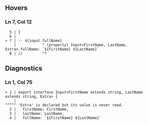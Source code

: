 ## Hovers
### Ln 7, Col 12
```marko
  5 | }
  6 |
> 7 | -- ${input.fullName}
    |            ^ (property) Input<FirstName, LastName, Extra>.fullName: `${FirstName} ${LastName}`
  8 | //         ^?
```

## Diagnostics
### Ln 1, Col 75
```marko
> 1 | export interface Input<FirstName extends string, LastName extends string, Extra> {
    |                                                                           ^^^^^ 'Extra' is declared but its value is never read.
  2 |   firstName: FirstName,
  3 |   lastName: LastName,
  4 |   fullName: `${FirstName} ${LastName}`
```

